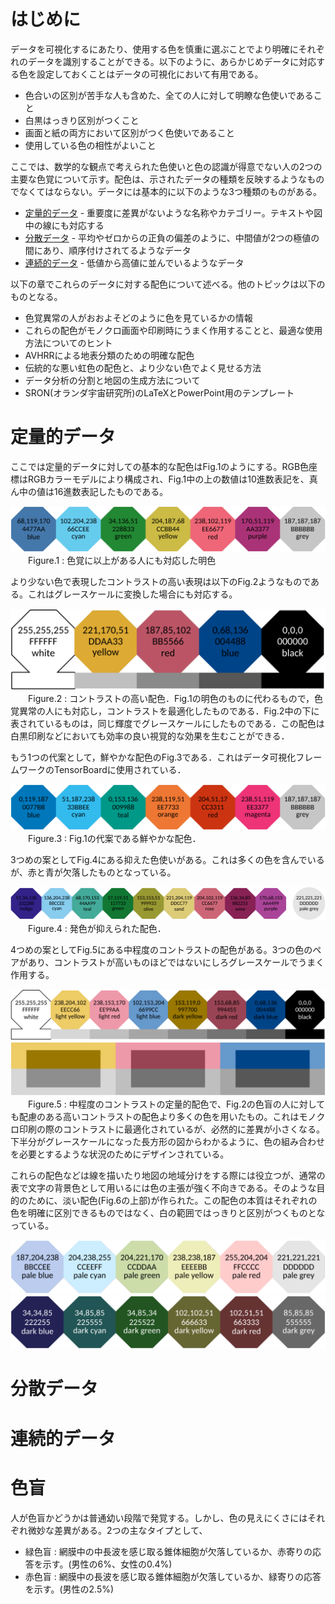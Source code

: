 # はじめに
データを可視化するにあたり、使用する色を慎重に選ぶことでより明確にそれぞれのデータを識別することができる。以下のように、あらかじめデータに対応する色を設定しておくことはデータの可視化において有用である。

- 色合いの区別が苦手な人も含めた、全ての人に対して明瞭な色使いであること
- 白黒はっきり区別がつくこと
- 画面と紙の両方において区別がつく色使いであること
- 使用している色の相性がよいこと

ここでは、数学的な観点で考えられた色使いと色の認識が得意でない人の2つの主要な色覚について示す。配色は、示されたデータの種類を反映するようなものでなくてはならない。データには基本的に以下のような3つ種類のものがある。

- [定量的データ](#定量的データ) - 重要度に差異がないような名称やカテゴリー。テキストや図中の線にも対応する
- [分散データ](#分散データ) - 平均やゼロからの正負の偏差のように、中間値が2つの極値の間にあり、順序付けされてるようなデータ
- [連続的データ](#連続的データ) - 低値から高値に並んでいるようなデータ

以下の章でこれらのデータに対する配色について述べる。他のトピックは以下のものとなる。

- 色覚異常の人がおおよそどのように色を見ているかの情報
- これらの配色がモノクロ画面や印刷時にうまく作用することと、最適な使用方法についてのヒント
- AVHRRによる地表分類のための明確な配色
- 伝統的な悪い虹色の配色と、より少ない色でよく見せる方法
- データ分析の分割と地図の生成方法について <!-- 微妙な翻訳 -->
- SRON(オランダ宇宙研究所)のLaTeXとPowerPoint用のテンプレート

# 定量的データ
ここでは定量的データに対しての基本的な配色はFig.1のようにする。RGB色座標はRGBカラーモデルにより構成され、Fig.1中の上の数値は10進数表記を、真ん中の値は16進数表記したものである。

![bright_scheme](picture/scheme_bright.png)
&emsp;&emsp;Figure.1 : 色覚に以上がある人にも対応した明色

より少ない色で表現したコントラストの高い表現は以下のFig.2ようなものである。これはグレースケールに変換した場合にも対応する。

![highcontrast_scheme](picture/scheme_highcontrast_extended.png)
&emsp;&emsp;Figure.2 : コントラストの高い配色．Fig.1の明色のものに代わるもので，色覚異常の人にも対応し，コントラストを最適化したものである．Fig.2中の下に表されているものは，同じ輝度でグレースケールにしたものである．この配色は白黒印刷などにおいても効率の良い視覚的な効果を生むことができる．

もう1つの代案として，鮮やかな配色のFig.3である．これはデータ可視化フレームワークのTensorBoardに使用されている．

![vibrant_scheme](picture/scheme_vibrant.png)
&emsp;&emsp;Figure.3 : Fig.1の代案である鮮やかな配色．

3つめの案としてFig.4にある抑えた色使いがある。これは多くの色を含んでいるが、赤と青が欠落したものとなっている。<!--要見直し-->

![muted_scheme](picture/scheme_muted.png)
&emsp;&emsp;Figure.4 : 発色が抑えられた配色．

4つめの案としてFig.5にある中程度のコントラストの配色がある。3つの色のペアがあり、コントラストが高いものほどではないにしろグレースケールでうまく作用する。

![mid-contrast_scheme](picture\scheme_mid-contrast_1.png)
![mid-contrast_scheme](picture\scheme_mid-contrast.png)
&emsp;&emsp;Figure.5 : 中程度のコントラストの定量的配色で、Fig.2の色盲の人に対しても配慮のある高いコントラストの配色より多くの色を用いたもの。これはモノクロ印刷の際のコントラストに最適化されているが、必然的に差異が小さくなる。下半分がグレースケールになった長方形の図からわかるように、色の組み合わせを必要とするような状況のためにデザインされている。

これらの配色などは線を描いたり地図の地域分けをする際には役立つが、通常の表で文字の背景色として用いるには色の主張が強く不向きである。そのような目的のために、淡い配色(Fig.6の上部)が作られた。この配色の本質はそれぞれの色を明確に区別できるものではなく、白の範囲ではっきりと区別がつくものとなっている。

![scheme_pale](picture\scheme_pale.png)
![scheme_dark](picture\scheme_dark.png)

# 分散データ

# 連続的データ

# 色盲
人が色盲かどうかは普通幼い段階で発覚する。しかし、色の見えにくさにはそれぞれ微妙な差異がある。2つの主なタイプとして、

* 緑色盲 : 網膜中の中長波を感じ取る錐体細胞が欠落しているか、赤寄りの応答を示す。(男性の6%、女性の0.4%)
* 赤色盲 : 網膜中の長波を感じ取る錐体細胞が欠落しているか、緑寄りの応答を示す。(男性の2.5%)

